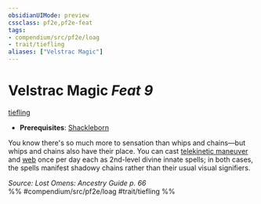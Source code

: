 ```yaml
---
obsidianUIMode: preview
cssclass: pf2e,pf2e-feat
tags:
- compendium/src/pf2e/loag
- trait/tiefling
aliases: ["Velstrac Magic"]
---
```

# Velstrac Magic  *Feat 9*  
[tiefling](tiefling-b1.md "Tiefling Ancestry & Heritage Trait")  

- **Prerequisites**: [Shackleborn](shackleborn-loag.md)

You know there's so much more to sensation than whips and chains—but whips and chains also have their place. You can cast [telekinetic maneuver](telekinetic-maneuver.md) and [web](web.md) once per day each as 2nd-level divine innate spells; in both cases, the spells manifest shadowy chains rather than their usual visual signifiers.

*Source: Lost Omens: Ancestry Guide p. 66*  
%% #compendium/src/pf2e/loag #trait/tiefling %%
